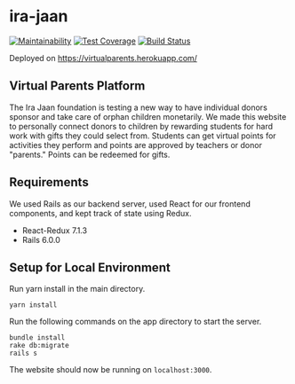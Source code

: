 # ira-jaan

[![Maintainability](https://api.codeclimate.com/v1/badges/9dd1bf4a0644dcd03197/maintainability)](https://codeclimate.com/github/abhijay-berkeley-public/ira-jaan-virtual-parent/maintainability)
[![Test Coverage](https://api.codeclimate.com/v1/badges/9dd1bf4a0644dcd03197/test_coverage)](https://codeclimate.com/github/abhijay-berkeley-public/ira-jaan-virtual-parent/test_coverage)
[![Build Status](https://travis-ci.org/abhijay-berkeley-public/ira-jaan-virtual-parent.svg?branch=master)](https://travis-ci.org/abhijay-berkeley-public/ira-jaan-virtual-parent)

Deployed on https://virtualparents.herokuapp.com/

## Virtual Parents Platform

The Ira Jaan foundation is testing a new way to have individual donors sponsor and take care of orphan children monetarily. We made this website to personally connect donors to children by rewarding students for hard work with gifts they could select from. Students can get virtual points for activities they perform and points are approved by teachers or donor "parents." Points can be redeemed for gifts.

## Requirements

We used Rails as our backend server, used React for our frontend components, and kept track of state using Redux.
* React-Redux 7.1.3
* Rails 6.0.0

## Setup for Local Environment

Run yarn install in the main directory.
```
yarn install
```

Run the following commands on the app directory to start the server.
```
bundle install
rake db:migrate
rails s
```

The website should now be running on `localhost:3000`.
